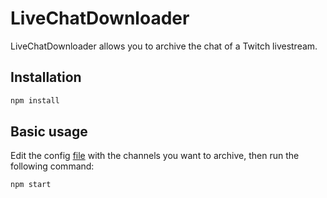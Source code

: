 # LiveChatDownloader

LiveChatDownloader allows you to archive the chat of a Twitch livestream.

## Installation

```bash
npm install
```

## Basic usage

Edit the config [file](config.js) with the channels you want to archive, then run the following command:

```bash
npm start
```
